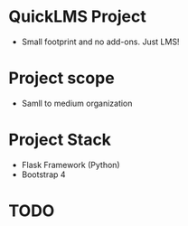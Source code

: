 # QuickLMS Project
- Small footprint and no add-ons. Just LMS!

# Project scope
- Samll to medium organization

# Project Stack
- Flask Framework (Python)
- Bootstrap 4

# TODO


